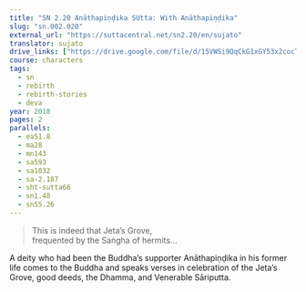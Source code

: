 ```yaml
---
title: "SN 2.20 Anāthapiṇḍika SUtta: With Anāthapiṇḍika"
slug: "sn.002.020"
external_url: "https://suttacentral.net/sn2.20/en/sujato"
translator: sujato
drive_links: ["https://drive.google.com/file/d/15VWSi9QqCkG1xGY53x2cocTMXgZSImu-/view?usp=drivesdk"]
course: characters
tags:
  - sn
  - rebirth
  - rebirth-stories
  - deva
year: 2018
pages: 2
parallels:
  - ea51.8
  - ma28
  - mn143
  - sa593
  - sa1032
  - sa-2.187
  - sht-sutta66
  - sn1.48
  - sn55.26
---
```


> This is indeed that Jeta’s Grove,  
frequented by the Saṅgha of hermits...

A deity who had been the Buddha’s supporter Anāthapiṇḍika in his former life comes to the Buddha and speaks verses in celebration of the Jeta’s Grove, good deeds, the Dhamma, and Venerable Sāriputta.

